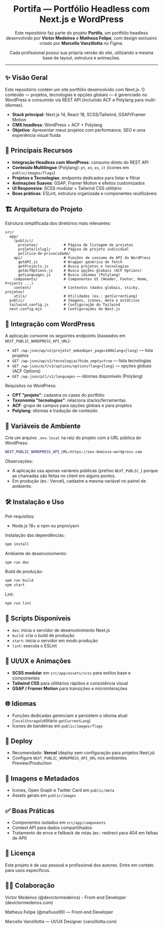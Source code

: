<div align="center">

# Portifa — Portfólio Headless com Next.js e WordPress

Este repositório faz parte do projeto **Portifa**, um portfólio headless desenvolvido por **Victor Medeiros** e **Matheus Felipe**, com design exclusivo criado por **Marcello Vanzillotta** no Figma.

Cada profissional possui sua própria versão do site, utilizando a mesma base de layout, estrutura e animações.

</div>

---

## ✨ Visão Geral

Este repositório contém um site portfólio desenvolvido com Next.js. O conteúdo — projetos, tecnologias e opções globais — é gerenciado no WordPress e consumido via REST API (incluindo ACF e Polylang para multi-idiomas).

- **Stack principal**: Next.js 14, React 18, SCSS/Tailwind, GSAP/Framer Motion
- **CMS headless**: WordPress + ACF + Polylang
- **Objetivo**: Apresentar meus projetos com performance, SEO e uma experiência visual fluida

## 🧩 Principais Recursos

- **Integração Headless com WordPress**: consumo direto do REST API
- **Conteúdo Multilíngue** (Polylang): `pt`, `en`, `es`, `it` (ícones em `public/images/flags`)
- **Projetos e Tecnologias**: endpoints dedicados para listar e filtrar
- **Animações Suaves**: GSAP, Framer Motion e efeitos customizados
- **UI Responsiva**: SCSS modular + Tailwind CSS utilitário
- **Boas práticas**: ESLint, estrutura organizada e componentes reutilizáveis

## 🏗️ Arquitetura do Projeto

Estrutura simplificada dos diretórios mais relevantes:

```text
src/
  app/
    (public)/
      projetos/            # Página de listagem de projetos
      projeto/[slug]/      # Página de projeto individual
      politica-de-privacidade/
    api/                   # Funções de consumo da API do WordPress
      getAPI.js            # Wrapper genérico de fetch
      getProjects.js       # Busca projetos e tecnologias
      getAcfOptions.js     # Busca opções globais (ACF Options)
      getLanguages.js      # Busca idiomas (Polylang)
    components/            # Componentes UI (Header, Footer, Home, Projects ...)
    context/               # Contextos (dados globais, sticky, projetos)
    utils/                 # Utilidades (ex.: getCurrentLang)
  public/                  # Imagens, ícones, meta e estáticos
  tailwind.config.js       # Configuração do Tailwind
  next.config.mjs          # Configurações do Next.js
```

## 🔌 Integração com WordPress

A aplicação consome os seguintes endpoints (baseados em `NEXT_PUBLIC_WORDPRESS_API_URL`):

- `GET /wp-json/wp/v2/projeto?_embed&per_page=100&lang={lang}` — lista projetos
- `GET /wp-json/wp/v2/tecnologias?hide_empty=true` — lista tecnologias
- `GET /wp-json/acf/v3/options/options?lang={lang}` — opções globais (ACF Options)
- `GET /wp-json/pll/v1/languages` — idiomas disponíveis (Polylang)

Requisitos no WordPress:

- **CPT "projeto"**: cadastra os cases do portfólio
- **Taxonomia "tecnologias"**: relaciona stacks/ferramentas
- **ACF**: grupo de campos para opções globais e para projetos
- **Polylang**: idiomas e tradução de conteúdo

## 🔐 Variáveis de Ambiente

Crie um arquivo `.env.local` na raiz do projeto com a URL pública do WordPress:

```bash
NEXT_PUBLIC_WORDPRESS_API_URL=https://seu-dominio-wordpress.com
```

Observações:
- A aplicação usa apenas variáveis públicas (prefixo `NEXT_PUBLIC_`) porque as chamadas são feitas no client em alguns pontos.
- Em produção (ex.: Vercel), cadastre a mesma variável no painel de ambiente.

## 🛠️ Instalação e Uso

Pré-requisitos:
- Node.js 18+ e npm ou pnpm/yarn

Instalação das dependências:

```bash
npm install
```

Ambiente de desenvolvimento:

```bash
npm run dev
```

Build de produção:

```bash
npm run build
npm start
```

Lint:

```bash
npm run lint
```

## 🧪 Scripts Disponíveis

- `dev`: inicia o servidor de desenvolvimento Next.js
- `build`: cria o build de produção
- `start`: inicia o servidor em modo produção
- `lint`: executa o ESLint

## 🎨 UI/UX e Animações

- **SCSS modular** em `src/app/assets/scss` para estilos base e componentes
- **Tailwind CSS** para utilitários rápidos e consistência visual
- **GSAP / Framer Motion** para transições e microinterações

## 🌐 Idiomas

- Funções dedicadas gerenciam e persistem o idioma atual (`localStorage`/utilitário `getCurrentLang`)
- Ícones de bandeiras em `public/images/flags`

## 🚀 Deploy

- Recomendado: **Vercel** (deploy sem configuração para projetos Next.js)
- Configure `NEXT_PUBLIC_WORDPRESS_API_URL` nos ambientes Preview/Production

## 📂 Imagens e Metadados

- Ícones, Open Graph e Twitter Card em `public/meta`
- Assets gerais em `public/images`

## ✅ Boas Práticas

- Componentes isolados em `src/app/components`
- Context API para dados compartilhados
- Tratamento de erros e fallback de rotas (ex.: redirect para 404 em falhas de API)

## 🧾 Licença

Este projeto é de uso pessoal e profissional dos autores. Entre em contato para usos específicos.

## 👨‍💻 Colaboração

Victor Medeiros (@devictormedeiros) - Front-end Developer (devictormedeiros.com)

Matheus Felipe (@mafiuss99) — Front-end Developer 

Marcello Vanzillotta — UI/UX Designer (vanzillotta.com)
